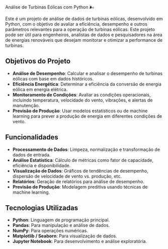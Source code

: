 Análise de Turbinas Eólicas com Python 🌬️

Este é um projeto de análise de dados de turbinas eólicas, desenvolvido em Python, com o objetivo de avaliar a eficiência, desempenho e outros parâmetros relevantes para a operação de turbinas eólicas. Este projeto pode ser útil para engenheiros, analistas de dados e pesquisadores na área de energias renováveis que desejam monitorar e otimizar a performance de turbinas.

## Objetivos do Projeto

- **Análise de Desempenho**: Calcular e analisar o desempenho de turbinas eólicas com base em dados históricos.
- **Eficiência Energética**: Determinar a eficiência da conversão de energia eólica em energia elétrica.
- **Monitoramento de Condições**: Avaliar as condições operacionais, incluindo temperatura, velocidade do vento, vibrações, e alertas de manutenção.
- **Previsão de Produção**: Usar modelos estatísticos ou de machine learning para prever a produção de energia em diferentes condições de vento.

## Funcionalidades

- **Processamento de Dados**: Limpeza, normalização e transformação de dados de entrada.
- **Análise Estatística**: Cálculo de métricas como fator de capacidade, eficiência e disponibilidade.
- **Visualização de Dados**: Gráficos de tendências de desempenho, dispersão de velocidade de vento vs. produção, etc.
- **Relatórios**: Geração de relatórios para análise de desempenho.
- **Previsão de Produção**: Modelagem preditiva usando técnicas de machine learning.

## Tecnologias Utilizadas

- **Python**: Linguagem de programação principal.
- **Pandas**: Para manipulação e análise de dados.
- **NumPy**: Para operações numéricas.
- **Matplotlib / Seaborn**: Para visualização de dados.
- **Jupyter Notebook**: Para desenvolvimento e análise exploratória.
